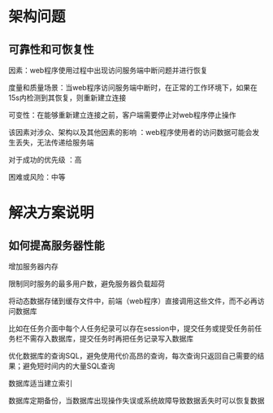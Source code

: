 # 架构问题

## 可靠性和可恢复性

因素：web程序使用过程中出现访问服务端中断问题并进行恢复

度量和质量场景：当web程序访问服务端中断时，在正常的工作环境下，如果在15s内检测到其恢复，则重新建立连接

可变性：在能够重新建立连接之前，客户端需要停止对web程序停止操作

该因素对涉众、架构以及其他因素的影响 ：web程序使用者的访问数据可能会发生丢失，无法传递给服务端

对于成功的优先级 ：高

困难或风险：中等

# 解决方案说明

## 如何提高服务器性能

增加服务器内存

限制同时服务的最多用户数，避免服务器负载超荷

将动态数据存储到缓存文件中，前端（web程序）直接调用这些文件，而不必再访问数据库

比如在任务介面中每个人任务纪录可以存在session中，提交任务或提受任务前任务栏不需存入数据库，提交任务时再把任务记录写入数据库

优化数据库的查询SQL，避免使用代价高昂的查询，每次查询只返回自己需要的结果；避免短时间内的大量SQL查询

数据库适当建立索引

数据库定期备份，当数据库出现操作失误或系统故障导致数据丢失时可以恢复数据
